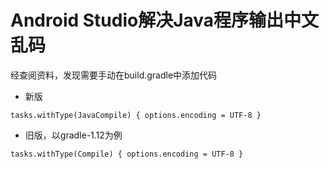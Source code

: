 # Android Studio解决Java程序输出中文乱码
 

经查阅资料，发现需要手动在build.gradle中添加代码

* 新版 
```
tasks.withType(JavaCompile) { options.encoding = UTF-8 }

```


* 旧版，以gradle-1.12为例
```
tasks.withType(Compile) { options.encoding = UTF-8 }

```